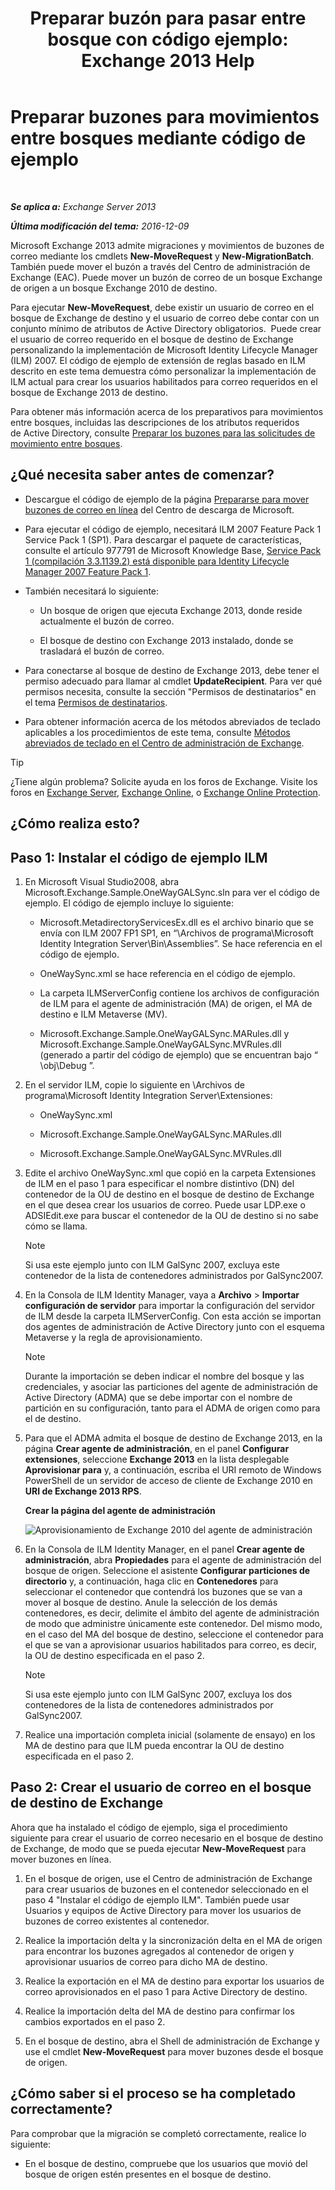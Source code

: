 ﻿---
title: 'Preparar buzón para pasar entre bosque con código ejemplo: Exchange 2013 Help'
TOCTitle: Preparar buzones para movimientos entre bosques mediante código de ejemplo
ms:assetid: f35ac7a5-bb84-4653-b6d0-65906e93627b
ms:mtpsurl: https://technet.microsoft.com/es-es/library/Ee861124(v=EXCHG.150)
ms:contentKeyID: 49896012
ms.date: 04/23/2018
mtps_version: v=EXCHG.150
ms.translationtype: HT
---

# Preparar buzones para movimientos entre bosques mediante código de ejemplo

 

_**Se aplica a:** Exchange Server 2013_

_**Última modificación del tema:** 2016-12-09_

Microsoft Exchange 2013 admite migraciones y movimientos de buzones de correo mediante los cmdlets **New-MoveRequest** y **New-MigrationBatch**. También puede mover el buzón a través del Centro de administración de Exchange (EAC). Puede mover un buzón de correo de un bosque Exchange de origen a un bosque Exchange 2010 de destino.

Para ejecutar **New-MoveRequest**, debe existir un usuario de correo en el bosque de Exchange de destino y el usuario de correo debe contar con un conjunto mínimo de atributos de Active Directory obligatorios.  Puede crear el usuario de correo requerido en el bosque de destino de Exchange personalizando la implementación de Microsoft Identity Lifecycle Manager (ILM) 2007. El código de ejemplo de extensión de reglas basado en ILM descrito en este tema demuestra cómo personalizar la implementación de ILM actual para crear los usuarios habilitados para correo requeridos en el bosque de Exchange 2013 de destino.

Para obtener más información acerca de los preparativos para movimientos entre bosques, incluidas las descripciones de los atributos requeridos de Active Directory, consulte [Preparar los buzones para las solicitudes de movimiento entre bosques](prepare-mailboxes-for-cross-forest-move-requests-exchange-2013-help.md).

## ¿Qué necesita saber antes de comenzar?

  - Descargue el código de ejemplo de la página [Prepararse para mover buzones de correo en línea](https://go.microsoft.com/fwlink/p/?linkid=177882) del Centro de descarga de Microsoft.

  - Para ejecutar el código de ejemplo, necesitará ILM 2007 Feature Pack 1 Service Pack 1 (SP1). Para descargar el paquete de características, consulte el artículo 977791 de Microsoft Knowledge Base, [Service Pack 1 (compilación 3.3.1139.2) está disponible para Identity Lifecycle Manager 2007 Feature Pack 1](http://go.microsoft.com/fwlink/p/?linkid=3052&kbid=977791).

  - También necesitará lo siguiente:
    
      - Un bosque de origen que ejecuta Exchange 2013, donde reside actualmente el buzón de correo.
    
      - El bosque de destino con Exchange 2013 instalado, donde se trasladará el buzón de correo.

  - Para conectarse al bosque de destino de Exchange 2013, debe tener el permiso adecuado para llamar al cmdlet **UpdateRecipient**. Para ver qué permisos necesita, consulte la sección "Permisos de destinatarios" en el tema [Permisos de destinatarios](recipients-permissions-exchange-2013-help.md).

  - Para obtener información acerca de los métodos abreviados de teclado aplicables a los procedimientos de este tema, consulte [Métodos abreviados de teclado en el Centro de administración de Exchange](keyboard-shortcuts-in-the-exchange-admin-center-exchange-online-protection-help.md).


> [!TIP]
> ¿Tiene algún problema? Solicite ayuda en los foros de Exchange. Visite los foros en <A href="https://go.microsoft.com/fwlink/p/?linkid=60612">Exchange Server</A>, <A href="https://go.microsoft.com/fwlink/p/?linkid=267542">Exchange Online</A>, o <A href="https://go.microsoft.com/fwlink/p/?linkid=285351">Exchange Online Protection</A>.



## ¿Cómo realiza esto?

## Paso 1: Instalar el código de ejemplo ILM

1.  En Microsoft Visual Studio2008, abra Microsoft.Exchange.Sample.OneWayGALSync.sln para ver el código de ejemplo. El código de ejemplo incluye lo siguiente:
    
      - Microsoft.MetadirectoryServicesEx.dll es el archivo binario que se envía con ILM 2007 FP1 SP1, en “\\Archivos de programa\\Microsoft Identity Integration Server\\Bin\\Assemblies”. Se hace referencia en el código de ejemplo.
    
      - OneWaySync.xml se hace referencia en el código de ejemplo.
    
      - La carpeta ILMServerConfig contiene los archivos de configuración de ILM para el agente de administración (MA) de origen, el MA de destino e ILM Metaverse (MV).
    
      - Microsoft.Exchange.Sample.OneWayGALSync.MARules.dll y Microsoft.Exchange.Sample.OneWayGALSync.MVRules.dll (generado a partir del código de ejemplo) que se encuentran bajo “ \\obj\\Debug ”.

2.  En el servidor ILM, copie lo siguiente en \\Archivos de programa\\Microsoft Identity Integration Server\\Extensiones:
    
      - OneWaySync.xml
    
      - Microsoft.Exchange.Sample.OneWayGALSync.MARules.dll
    
      - Microsoft.Exchange.Sample.OneWayGALSync.MVRules.dll

3.  Edite el archivo OneWaySync.xml que copió en la carpeta Extensiones de ILM en el paso 1 para especificar el nombre distintivo (DN) del contenedor de la OU de destino en el bosque de destino de Exchange en el que desea crear los usuarios de correo. Puede usar LDP.exe o ADSIEdit.exe para buscar el contenedor de la OU de destino si no sabe cómo se llama.
    

    > [!NOTE]
    > Si usa este ejemplo junto con ILM GalSync 2007, excluya este contenedor de la lista de contenedores administrados por GalSync2007.



4.  En la Consola de ILM Identity Manager, vaya a **Archivo** \> **Importar configuración de servidor** para importar la configuración del servidor de ILM desde la carpeta ILMServerConfig. Con esta acción se importan dos agentes de administración de Active Directory junto con el esquema Metaverse y la regla de aprovisionamiento.
    

    > [!NOTE]
    > Durante la importación se deben indicar el nombre del bosque y las credenciales, y asociar las particiones del agente de administración de Active Directory (ADMA) que se debe importar con el nombre de partición en su configuración, tanto para el ADMA de origen como para el de destino.



5.  Para que el ADMA admita el bosque de destino de Exchange 2013, en la página **Crear agente de administración**, en el panel **Configurar extensiones**, seleccione **Exchange 2013** en la lista desplegable **Aprovisionar para** y, a continuación, escriba el URI remoto de Windows PowerShell de un servidor de acceso de cliente de Exchange 2010 en **URI de Exchange 2013 RPS**.
    
    **Crear la página del agente de administración**
    
    ![Aprovisionamiento de Exchange 2010 del agente de administración](images/Aa998597.8f403cda-e5e4-4edf-887f-c1ed46cee3f5(EXCHG.150).gif "Aprovisionamiento de Exchange 2010 del agente de administración")  

6.  En la Consola de ILM Identity Manager, en el panel **Crear agente de administración**, abra **Propiedades** para el agente de administración del bosque de origen. Seleccione el asistente **Configurar particiones de directorio** y, a continuación, haga clic en **Contenedores** para seleccionar el contenedor que contendrá los buzones que se van a mover al bosque de destino. Anule la selección de los demás contenedores, es decir, delimite el ámbito del agente de administración de modo que administre únicamente este contenedor. Del mismo modo, en el caso del MA del bosque de destino, seleccione el contenedor para el que se van a aprovisionar usuarios habilitados para correo, es decir, la OU de destino especificada en el paso 2.
    

    > [!NOTE]
    > Si usa este ejemplo junto con ILM GalSync 2007, excluya los dos contenedores de la lista de contenedores administrados por GalSync2007.



7.  Realice una importación completa inicial (solamente de ensayo) en los MA de destino para que ILM pueda encontrar la OU de destino especificada en el paso 2.

## Paso 2: Crear el usuario de correo en el bosque de destino de Exchange

Ahora que ha instalado el código de ejemplo, siga el procedimiento siguiente para crear el usuario de correo necesario en el bosque de destino de Exchange, de modo que se pueda ejecutar **New-MoveRequest** para mover buzones en línea.

1.  En el bosque de origen, use el Centro de administración de Exchange para crear usuarios de buzones en el contenedor seleccionado en el paso 4 "Instalar el código de ejemplo ILM". También puede usar Usuarios y equipos de Active Directory para mover los usuarios de buzones de correo existentes al contenedor.

2.  Realice la importación delta y la sincronización delta en el MA de origen para encontrar los buzones agregados al contenedor de origen y aprovisionar usuarios de correo para dicho MA de destino.

3.  Realice la exportación en el MA de destino para exportar los usuarios de correo aprovisionados en el paso 1 para Active Directory de destino.

4.  Realice la importación delta del MA de destino para confirmar los cambios exportados en el paso 2.

5.  En el bosque de destino, abra el Shell de administración de Exchange y use el cmdlet **New-MoveRequest** para mover buzones desde el bosque de origen.

## ¿Cómo saber si el proceso se ha completado correctamente?

Para comprobar que la migración se completó correctamente, realice lo siguiente:

  - En el bosque de destino, compruebe que los usuarios que movió del bosque de origen estén presentes en el bosque de destino.

